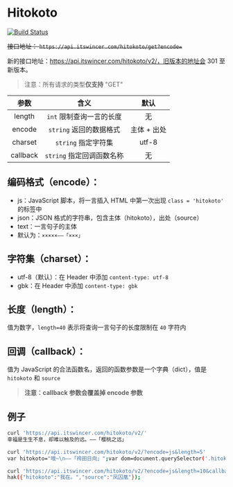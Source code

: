 # Hitokoto

[![Build Status](https://travis-ci.org/WincerChan/Hitokoto.svg?branch=master)](https://travis-ci.org/WincerChan/Hitokoto)

~~接口地址： `https://api.itswincer.com/hitokoto/get?encode=`~~ 

新的接口地址：https://api.itswincer.com/hitokoto/v2/，旧版本的地址会 301 至新版本。

> 注意：所有请求的类型**仅支持** "GET" 

|   参数   |           含义            |    默认     |
| :------: | :-----------------------: | :---------: |
|  length  | `int` 限制查询一言的长度  |     无      |
|  encode  |  `string` 返回的数据格式  | 主体 + 出处 |
| charset  |    `string` 指定字符集    |    utf-8    |
| callback | `string` 指定回调函数名称 |     无      |

## 编码格式（encode）：

- js：JavaScript 脚本，将一言插入 HTML 中第一次出现 `class = 'hitokoto'` 的标签中
- json：JSON 格式的字符串，包含主体（hitokoto），出处（source）
- text：一言句子的主体
- 默认为：`×××××——「×××」`

## 字符集（charset）：

- utf-8（默认）：在 Header 中添加 `content-type: utf-8`
- gbk：在 Header 中添加 `content-type: gbk`

## 长度（length）：

值为数字，`length=40` 表示将查询一言句子的长度限制在 `40` 字符内

## 回调（callback）：

值为 JavaScript 的合法函数名，返回的函数参数是一个字典（dict），值是 `hitokoto` 和 `source`

> **注意：callback 参数会覆盖掉 encode 参数**

## 例子

```bash
curl 'https://api.itswincer.com/hitokoto/v2/'
幸福是生生不息，却难以触及的远。——「樱桃之远」

curl 'https://api.itswincer.com/hitokoto/v2/?encode=js&length=5'
var hitokoto="哦~\n——「袴田日向」";var dom=document.querySelector('.hitokoto');Array.isArray(dom)?dom[0].innerText=hitokoto:dom.innerText=hitokoto;

curl 'https://api.itswincer.com/hitokoto/v2/?encode=js&length=10&callback=hak'
hak({"hitokoto":"我在。","source":"凤囚凰"});
```




